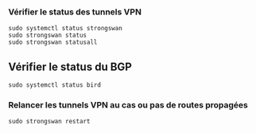 ### Vérifier le status des tunnels VPN
```
sudo systemctl status strongswan
sudo strongswan status
sudo strongswan statusall
```

## Vérifier le status du BGP
```
sudo systemctl status bird
```

### Relancer les tunnels VPN au cas ou pas de routes propagées

```
sudo strongswan restart
```